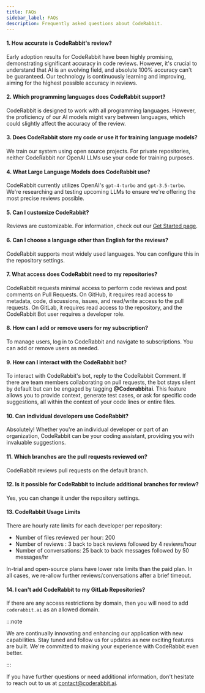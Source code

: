 ```yaml
---
title: FAQs
sidebar_label: FAQs
description: Frequently asked questions about CodeRabbit.
---
```


#### **1. How accurate is CodeRabbit's review?**

Early adoption results for CodeRabbit have been highly promising, demonstrating
significant accuracy in code reviews. However, it's crucial to understand that
AI is an evolving field, and absolute 100% accuracy can't be guaranteed. Our
technology is continuously learning and improving, aiming for the highest
possible accuracy in reviews.

#### **2. Which programming languages does CodeRabbit support?**

CodeRabbit is designed to work with all programming languages. However, the
proficiency of our AI models might vary between languages, which could slightly
affect the accuracy of the review.

#### **3. Does CodeRabbit store my code or use it for training language models?**

We train our system using open source projects. For private repositories,
neither CodeRabbit nor OpenAI LLMs use your code for training purposes.

#### **4. What Large Language Models does CodeRabbit use?**

CodeRabbit currently utilizes OpenAI's `gpt-4-turbo` and `gpt-3.5-turbo`. We're
researching and testing upcoming LLMs to ensure we're offering the most precise
reviews possible.

#### **5. Can I customize CodeRabbit?**

Reviews are customizable. For information, check out our
[Get Started page](../get-started/signup.md).

#### **6. Can I choose a language other than English for the reviews?**

CodeRabbit supports most widely used languages. You can configure this in the
repository settings.

#### **7. What access does CodeRabbit need to my repositories?**

CodeRabbit requests minimal access to perform code reviews and post comments on
Pull Requests. On GitHub, it requires read access to metadata, code,
discussions, issues, and read/write access to the pull requests. On GitLab, it
requires read access to the repository, and the CodeRabbit Bot user requires a
developer role.

#### **8. How can I add or remove users for my subscription?**

To manage users, log in to CodeRabbit and navigate to subscriptions. You can add
or remove users as needed.

#### **9. How can I interact with the CodeRabbit bot?**

To interact with CodeRabbit's bot, reply to the CodeRabbit Comment. If there are
team members collaborating on pull requests, the bot stays silent by default but
can be engaged by tagging **@Coderabbitai**. This feature allows you to provide
context, generate test cases, or ask for specific code suggestions, all within
the context of your code lines or entire files.

#### **10. Can individual developers use CodeRabbit?**

Absolutely! Whether you're an individual developer or part of an organization,
CodeRabbit can be your coding assistant, providing you with invaluable
suggestions.

#### **11. Which branches are the pull requests reviewed on?**

CodeRabbit reviews pull requests on the default branch.

#### **12. Is it possible for CodeRabbit to include additional branches for review?**

Yes, you can change it under the repository settings.

#### **13. CodeRabbit Usage Limits**

There are hourly rate limits for each developer per repository:

- Number of files reviewed per hour: 200
- Number of reviews : 3 back to back reviews followed by 4 reviews/hour
- Number of conversations: 25 back to back messages followed by 50 messages/hr

In-trial and open-source plans have lower rate limits than the paid plan. In all
cases, we re-allow further reviews/conversations after a brief timeout.

#### **14. I can't add CodeRabbit to my GitLab Repositories?**

If there are any access restrictions by domain, then you will need to add
`coderabbit.ai` as an allowed domain.

:::note

We are continually innovating and enhancing our application with new
capabilities. Stay tuned and follow us for updates as new exciting features are
built. We're committed to making your experience with CodeRabbit even better.

:::

If you have further questions or need additional information, don't hesitate to
reach out to us at [contact@coderabbit.ai](mailto:contact@coderabbit.ai).
